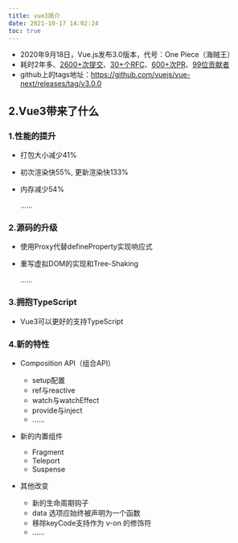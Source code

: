 ```yaml
---
title: vue3简介
date: 2021-10-17 14:02:24
toc: true
---
```


- 2020年9月18日，Vue.js发布3.0版本，代号：One Piece（海贼王）
- 耗时2年多、[2600+次提交](https://github.com/vuejs/vue-next/graphs/commit-activity)、[30+个RFC](https://github.com/vuejs/rfcs/tree/master/active-rfcs)、[600+次PR](https://github.com/vuejs/vue-next/pulls?q=is%3Apr+is%3Amerged+-author%3Aapp%2Fdependabot-preview+)、[99位贡献者](https://github.com/vuejs/vue-next/graphs/contributors) 
- github上的tags地址：https://github.com/vuejs/vue-next/releases/tag/v3.0.0

## 2.Vue3带来了什么

### 1.性能的提升

- 打包大小减少41%

- 初次渲染快55%, 更新渲染快133%

- 内存减少54%

  ......

### 2.源码的升级

- 使用Proxy代替defineProperty实现响应式

- 重写虚拟DOM的实现和Tree-Shaking

  ......

### 3.拥抱TypeScript

- Vue3可以更好的支持TypeScript

### 4.新的特性

- Composition API（组合API）

   - setup配置
   - ref与reactive
   - watch与watchEffect
   - provide与inject
   - ......

- 新的内置组件
   - Fragment 
   - Teleport
   - Suspense

- 其他改变

   - 新的生命周期钩子
   - data 选项应始终被声明为一个函数
   - 移除keyCode支持作为 v-on 的修饰符
   - ......